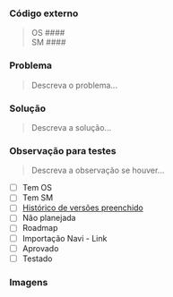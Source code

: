 ### Código externo
> OS #### <br>
> SM ####

### Problema
> Descreva o problema...

### Solução
> Descreva a solução...

### Observação para testes
> Descreva a observação se houver...

- [ ] Tem OS
- [ ] Tem SM
- [ ] [Histórico de versões preenchido]()
- [ ] Não planejada
- [ ] Roadmap
- [ ] Importação Navi - Link
- [ ] Aprovado
- [ ] Testado

### Imagens
